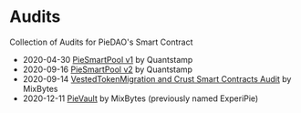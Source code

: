 # Audits
Collection of Audits for PieDAO's Smart Contract

- 2020-04-30 [PieSmartPool v1](https://github.com/pie-dao/audits/blob/main/Quantstamp%20-%20PieSmartPool%20v1%202020-04-30.pdf) by Quantstamp
- 2020-09-16 [PieSmartPool v2](https://github.com/pie-dao/audits/blob/main/Quantstamp%20-%20PieSmartPool%20v2%202020-09-16.pdf) by Quantstamp
- 2020-09-14 [VestedTokenMigration and Crust Smart Contracts Audit](https://github.com/mixbytes/audits_public/tree/master/PieDAO/VestedTokenMigration%20and%20Crust) by MixBytes
- 2020-12-11 [PieVault](https://github.com/pie-dao/audits/raw/4c298f12a849dbc2811c7f746eb1e5e541175018/Mixbytes%20-%20ExperiPie_Smart_Contrac%202020-12-11.pdf) by MixBytes (previously named ExperiPie)

